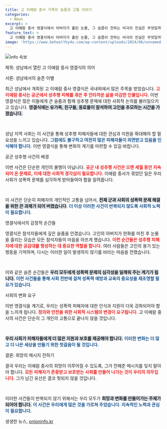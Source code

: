```yaml
---
title: 고 이예람 중사 가족의 슬픔과 고통 이야기
categories:
  - News
excerpt: >
  고 이예람 중사 영결식에서 아버지가 흘린 눈물, 그 슬픔이 전하는 비극의 진실은 무엇일까? 성남에서 감정의 폭풍이 일어난 이 역사적인 순간을 놓치지 마세요!
feature_text: >
  고 이예람 중사 영결식에서 아버지가 흘린 눈물, 그 슬픔이 전하는 비극의 진실은 무엇일까? 성남에서 감정의 폭풍이 일어난 이 역사적인 순간을 놓치지 마세요!
image: 'https://www.behealthy4u.com/wp-content/uploads/2024/06/unnamed-file.png'
---
```


<p><img src="https://www.behealthy4u.com/wp-content/uploads/2024/06/unnamed-file.png" alt="info 속보" /></p>

<p>제목: 성남에서 열린 고 이예람 중사 영결식의 의미</p>

<p>서론: 성남에서의 슬픈 이별</p>

<p>최근 성남에서 개최된 고 이예람 중사 영결식은 국내외에서 많은 주목을 받았습니다. <b><span style="color: #ee2323;">고 이예람 중사는 공군에서 성추행 피해를 겪은 후 안타까운 삶을 마감한 인물입니다.</span></b> 이번 영결식은 많은 이들에게 큰 슬픔과 함께 성추행 문제에 대한 사회적 논의를 불러일으키고 있습니다. <b><span style="background-color: #21538527;">영결식에는 유가족, 친구들, 동료들이 참석하여 고인을 추모하는 시간을 가졌습니다.</span></b></p>

<p data-ke-size="size16">&nbsp;</p>

<p>성남 지역 사회는 이 사건을 통해 성추행 피해자들에 대한 관심과 지원을 확대해야 할 필요성을 느끼고 있습니다. <b><span style="color: #1a5490;">그럼에도 불구하고 여전히 많은 피해자들이 외면받고 있음을 인식해야 합니다.</span></b> 이번 영결식을 통해 변화의 계기를 마련할 수 있길 바랍니다.</p>

<p>공군 성추행 사건의 배경</p>

<p>이번 사건은 단순한 개인의 불행이 아닙니다. <b><span style="color: #ee2323;">공군 내 성추행 사건은 오랜 세월 동안 지속되어 온 문제로, 이에 대한 사회적 경각심이 필요합니다.</span></b> 이예람 중사가 겪었던 일은 우리 사회가 성폭력 문제를 심각하게 받아들여야 함을 알려줍니다.</p>

<p data-ke-size="size16">&nbsp;</p>

<p>이 사건은 단순히 피해자의 개인적인 고통을 넘어서, <b><span style="background-color: #21538527;">전체 군과 사회의 성폭력 문제 해결을 위한 큰 과제가 되어 버렸습니다</span></b>. <b><span style="color: #1a5490;">더 이상 이러한 사건이 반복되지 않도록 사회적 노력이 필요합니다.</span></b></p>

<p>영결식에서의 감정적 순간들</p>

<p>영결식은 참석자들에게 깊은 슬픔을 안겼습니다. 고인의 아버지가 헌화를 마친 후 눈물을 흘리는 모습은 모든 참석자들의 마음을 아프게 했습니다. <b><span style="color: #ee2323;">이런 순간들은 성추행 피해자에 대한 공감대를 형성하는 데 중요한 역할을 합니다.</span></b> 여러 사람들은 고인의 용기 있는 행동을 기억하며, 다시는 이러한 일이 발생하지 않기를 바라는 마음을 전했습니다.</p>

<p data-ke-size="size16">&nbsp;</p>

<p>이와 같은 슬픈 순간들은 <b><span style="background-color: #21538527;">우리 모두에게 성폭력 문제의 심각성을 일깨워 주는 계기가 됩니다.</span></b> <b><span style="color: #1a5490;">이런 사건들을 통해 사회 전반에 걸쳐 성폭력 예방과 교육의 중요성을 재조명할 필요가 있습니다.</span></b></p>

<p>사회의 변화 요구</p>

<p>이번 영결식을 계기로, 우리는 성폭력 피해자에 대한 인식과 지원이 더욱 강화되어야 함을 느끼게 됩니다. <b><span style="color: #ee2323;">정의와 안전을 위한 사회적 시스템의 변경이 요구됩니다.</span></b> 고 이예람 중사의 사건은 단순히 그 개인의 고통으로 끝나지 않을 것입니다.</p>

<p data-ke-size="size16">&nbsp;</p>

<p><b><span style="background-color: #21538527;">우리 사회가 피해자들에게 더 많은 지원과 보호를 제공해야 합니다.</span></b> <b><span style="color: #1a5490;">이러한 변화는 더 많고 더 나은 세상을 만들기 위한 첫걸음이 될 것입니다.</span></b></p>

<p>결론: 희망의 메시지 전하기</p>

<p>결국 우리는 이예람 중사의 희망이 이루어질 수 있도록, 그가 전해준 메시지를 잊지 말아야 합니다. <b><span style="color: #ee2323;">모든 피해자가 존중받고 보호받는 사회를 만들어 나가는 것이 우리의 의무입니다.</span></b> 그가 남긴 유산은 결코 헛되지 않을 것입니다.</p>

<p data-ke-size="size16">&nbsp;</p>

<p>이러한 사건들이 반복되지 않기 위해서는 우리 모두가 <b><span style="background-color: #21538527;">희망과 변화를 만들어가는 주체가 되어야 합니다.</span></b> <b><span style="color: #1a5490;">이 사건은 우리에게 많은 것을 가르쳐 주었습니다. 지속적인 노력과 관심이 필요합니다.</span></b></p>
생생한 뉴스, <a href="https://onioninfo.kr" rel="dofollow">onioninfo.kr</a>


